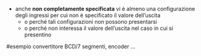 - anche **non completamente specificata**
	vi è almeno una configurazione degli ingressi per cui non è specificato il valore dell’uscita
	- o perché tali configurazioni non possono presentarsi 
	- o perché non interessa il valore dell’uscita nel caso in cui si presentino

#esempio 
convertitore BCD/7 segmenti, encoder ...